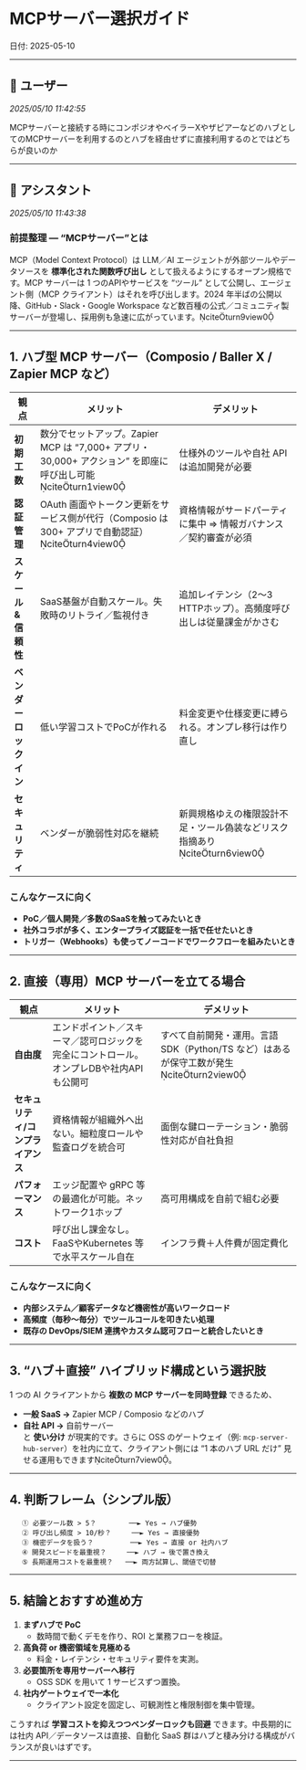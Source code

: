 # MCPサーバー選択ガイド

日付: 2025-05-10

---

## 👤 ユーザー
*2025/05/10 11:42:55*

MCPサーバーと接続する時にコンポジオやベイラーXやザピアーなどのハブとしてのMCPサーバーを利用するのとハブを経由せずに直接利用するのとではどちらが良いのか

---

## 🤖 アシスタント
*2025/05/10 11:43:38*

### 前提整理 ― “MCPサーバー”とは  
MCP（Model Context Protocol）は LLM／AI エージェントが外部ツールやデータソースを **標準化された関数呼び出し** として扱えるようにするオープン規格です。MCP サーバーは 1 つのAPIやサービスを “ツール” として公開し、エージェント側（MCP クライアント）はそれを呼び出します。2024 年半ばの公開以降、GitHub・Slack・Google Workspace など数百種の公式／コミュニティ製サーバーが登場し、採用例も急速に広がっています。citeturn9view0  

---

## 1. ハブ型 MCP サーバー（Composio / Baller X / Zapier MCP など）  
| 観点 | メリット | デメリット |
|------|----------|------------|
| **初期工数** | 数分でセットアップ。Zapier MCP は “7,000+ アプリ・30,000+ アクション” を即座に呼び出し可能 citeturn1view0 | 仕様外のツールや自社 API は追加開発が必要 |
| **認証管理** | OAuth 画面やトークン更新をサービス側が代行（Composio は 300+ アプリで自動認証）citeturn4view0 | 資格情報がサードパーティに集中 ⇒ 情報ガバナンス／契約審査が必須 |
| **スケール & 信頼性** | SaaS基盤が自動スケール。失敗時のリトライ／監視付き | 追加レイテンシ（2～3 HTTPホップ）。高頻度呼び出しは従量課金がかさむ |
| **ベンダーロックイン** | 低い学習コストでPoCが作れる | 料金変更や仕様変更に縛られる。オンプレ移行は作り直し |
| **セキュリティ** | ベンダーが脆弱性対応を継続 | 新興規格ゆえの権限設計不足・ツール偽装などリスク指摘あり citeturn6view0 |

### こんなケースに向く
* **PoC／個人開発／多数のSaaSを触ってみたいとき**  
* **社外コラボが多く、エンタープライズ認証を一括で任せたいとき**  
* **トリガー（Webhooks）も使ってノーコードでワークフローを組みたいとき**  

---

## 2. 直接（専用）MCP サーバーを立てる場合  
| 観点 | メリット | デメリット |
|------|----------|------------|
| **自由度** | エンドポイント／スキーマ／認可ロジックを完全にコントロール。オンプレDBや社内APIも公開可 | すべて自前開発・運用。言語 SDK（Python/TS など）はあるが保守工数が発生citeturn2view0 |
| **セキュリティ/コンプライアンス** | 資格情報が組織外へ出ない。細粒度ロールや監査ログを統合可 | 面倒な鍵ローテーション・脆弱性対応が自社負担 |
| **パフォーマンス** | エッジ配置や gRPC 等の最適化が可能。ネットワーク1ホップ | 高可用構成を自前で組む必要 |
| **コスト** | 呼び出し課金なし。FaaSやKubernetes 等で水平スケール自在 | インフラ費＋人件費が固定費化 |

### こんなケースに向く
* **内部システム／顧客データなど機密性が高いワークロード**  
* **高頻度（毎秒〜毎分）でツールコールを叩きたい処理**  
* **既存の DevOps/SIEM 連携やカスタム認可フローと統合したいとき**  

---

## 3. “ハブ＋直接” ハイブリッド構成という選択肢  
1 つの AI クライアントから **複数の MCP サーバーを同時登録** できるため、  
* **一般 SaaS →** Zapier MCP / Composio などのハブ  
* **自社 API →** 自前サーバー  
と **使い分け** が現実的です。さらに OSS のゲートウェイ（例: `mcp-server-hub-server`）を社内に立て、クライアント側には “1 本のハブ URL だけ” 見せる運用もできますciteturn7view0。  

---

## 4. 判断フレーム（シンプル版）

```text
   ① 必要ツール数 > 5？        ──► Yes → ハブ優勢
   ② 呼び出し頻度 > 10/秒？     ──► Yes → 直接優勢
   ③ 機密データを扱う？         ──► Yes → 直接 or 社内ハブ
   ④ 開発スピードを最重視？     ──► ハブ → 後で置き換え
   ⑤ 長期運用コストを最重視？   ──► 両方試算し、閾値で切替
```

---

## 5. 結論とおすすめ進め方

1. **まずハブで PoC**  
   * 数時間で動くデモを作り、ROI と業務フローを検証。  
2. **高負荷 or 機密領域を見極める**  
   * 料金・レイテンシ・セキュリティ要件を実測。  
3. **必要箇所を専用サーバーへ移行**  
   * OSS SDK を用いて 1 サービスずつ置換。  
4. **社内ゲートウェイで一本化**  
   * クライアント設定を固定し、可観測性と権限制御を集中管理。  

こうすれば **学習コストを抑えつつベンダーロックも回避** できます。中長期的には社内 API／データソースは直接、自動化 SaaS 群はハブと棲み分ける構成がバランスが良いはずです。

---
